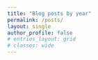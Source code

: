 ```yaml
---
title: "Blog posts by year"
permalink: /posts/
layout: single
author_profile: false
# entries_layout: grid
# classes: wide
---
```

